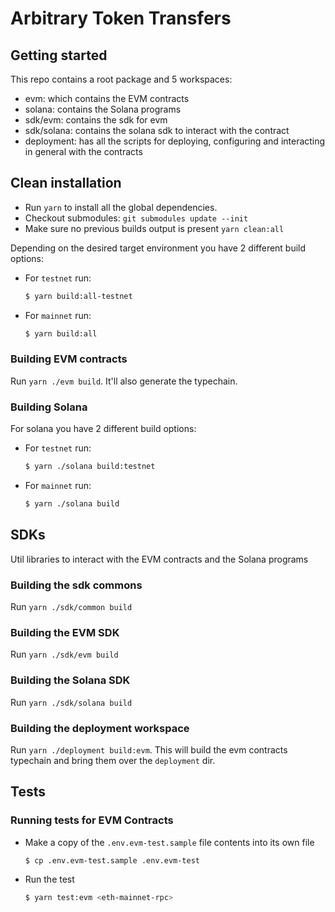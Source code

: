 # Arbitrary Token Transfers

## Getting started

This repo contains a root package and 5 workspaces:
 - evm: which contains the EVM contracts
 - solana: contains the Solana programs
 - sdk/evm: contains the sdk for evm
 - sdk/solana: contains the solana sdk to interact with the contract
 - deployment: has all the scripts for deploying, configuring and interacting in general with the contracts

## Clean installation

- Run `yarn` to install all the global dependencies.
- Checkout submodules: `git submodules update --init`
- Make sure no previous builds output is present `yarn clean:all`

Depending on the desired target environment you have 2 different build options:

- For `testnet` run:

  ```bash
  $ yarn build:all-testnet
  ```

- For `mainnet` run:

  ```bash
  $ yarn build:all
  ```

### Building EVM contracts

Run `yarn ./evm build`. It'll also generate the typechain.

### Building Solana

For solana you have 2 different build options:

- For `testnet` run:

  ```bash
  $ yarn ./solana build:testnet
  ```

- For `mainnet` run:

  ```bash
  $ yarn ./solana build
  ```

## SDKs

Util libraries to interact with the EVM contracts and the Solana programs

### Building the sdk commons

Run `yarn ./sdk/common build`

### Building the EVM SDK

Run `yarn ./sdk/evm build`

### Building the Solana SDK

Run `yarn ./sdk/solana build`

### Building the deployment workspace

Run `yarn ./deployment build:evm`. This will build the evm contracts typechain and bring them over the `deployment` dir.

## Tests

### Running tests for EVM Contracts

- Make a copy of the `.env.evm-test.sample` file contents into its own file

  ```bash
  $ cp .env.evm-test.sample .env.evm-test
  ```

- Run the test

  ```bash
  $ yarn test:evm <eth-mainnet-rpc>
  ```
